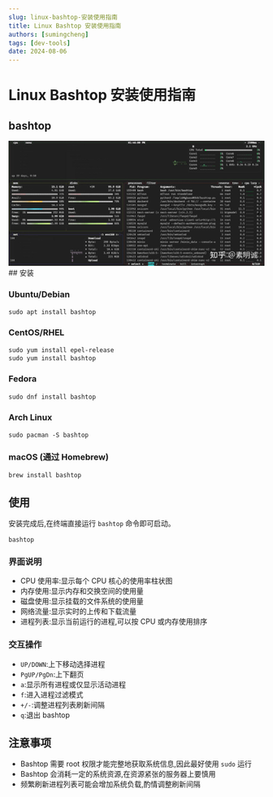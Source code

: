 ```yaml
---
slug: linux-bashtop-安装使用指南
title: Linux Bashtop 安装使用指南
authors: [sumingcheng]
tags: [dev-tools]
date: 2024-08-06
---
```


# Linux Bashtop 安装使用指南



 

## bashtop  
![265fcc37dc81fb5e8db6aa6d1bb78f21](../image/265fcc37dc81fb5e8db6aa6d1bb78f21.jpg)## 安装  
### Ubuntu/Debian  
```
sudo apt install bashtop
```
### CentOS/RHEL  
```
sudo yum install epel-release
sudo yum install bashtop 
```
### Fedora  
```
sudo dnf install bashtop
```
### Arch Linux  
```
sudo pacman -S bashtop
```
### macOS (通过 Homebrew)  
```
brew install bashtop
```
## 使用  

安装完成后,在终端直接运行 `bashtop` 命令即可启动。

```
bashtop
```
### 界面说明  

* CPU 使用率:显示每个 CPU 核心的使用率柱状图
* 内存使用:显示内存和交换空间的使用量
* 磁盘使用:显示挂载的文件系统的使用量
* 网络流量:显示实时的上传和下载流量
* 进程列表:显示当前运行的进程,可以按 CPU 或内存使用排序

### 交互操作  

* `UP/DOWN`:上下移动选择进程
* `PgUP/PgDn`:上下翻页
* `a`:显示所有进程或仅显示活动进程
* `f`:进入进程过滤模式
* `+/-`:调整进程列表刷新间隔
* `q`:退出 bashtop

## 注意事项  

* Bashtop 需要 root 权限才能完整地获取系统信息,因此最好使用 `sudo` 运行
* Bashtop 会消耗一定的系统资源,在资源紧张的服务器上要慎用
* 频繁刷新进程列表可能会增加系统负载,酌情调整刷新间隔